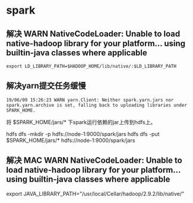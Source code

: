 # spark

## 解决 WARN NativeCodeLoader: Unable to load native-hadoop library for your platform... using builtin-java classes where applicable

`export LD_LIBRARY_PATH=$HADOOP_HOME/lib/native/:$LD_LIBRARY_PATH`

## 解决yarn提交任务缓慢

```$xslt
19/06/09 15:26:23 WARN yarn.Client: Neither spark.yarn.jars nor spark.yarn.archive is set, falling back to uploading libraries under SPARK_HOME.
```
将 $SPARK_HOME/jars/* 下spark运行依赖的jar上传到hdfs上。

hdfs dfs -mkdir -p hdfs://node-1:9000/spark/jars
hdfs dfs -put  $SPARK_HOME/jars/* hdfs://node-1:9000/spark/jars

## 解决 MAC WARN NativeCodeLoader: Unable to load native-hadoop library for your platform... using builtin-java classes where applicable
export JAVA_LIBRARY_PATH="/usr/local/Cellar/hadoop/2.9.2/lib/native/"

